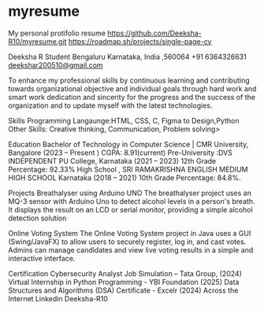 # myresume
My personal protifolio resume
https://github.com/Deeksha-R10/myresume.git
https://roadmap.sh/projects/single-page-cv

Deeksha R
Student
Bengaluru
Karnataka, India ,560064
+91 6364326631
deekshar200510@gmail.com

To enhance my professional skills by continuous learning and contributing towards organizational objective and individual goals through hard work and smart work dedication and sincerity for the progress and the success of the organization and to update myself with the latest technologies.

Skills
Programming Langaunge:HTML, CSS, C, Figma to Design,Python
Other Skills: Creative thinking, Communication, Problem solving>

Education
Bachelor of Technology in Computer Science | CMR University, Bangalore (2023 – Present ) CGPA: 8.91(current)
Pre-University :DVS INDEPENDENT PU College, Karnataka (2021 – 2023) 12th Grade Percentage: 92.33%
High School , SRI RAMAKRISHNA ENGLISH MEDIUM HIGH SCHOOL Karnataka (2018 – 2021) 10th Grade Percentage: 84.8%.

Projects
Breathalyser using Arduino UNO
The breathalyser project uses an MQ-3 sensor with Arduino Uno to detect alcohol levels in a person's breath. It displays the result on an LCD or serial monitor, providing a simple alcohol detection solution

Online Voting System
The Online Voting System project in Java uses a GUI (Swing/JavaFX) to allow users to securely register, log in, and cast votes. Admins can manage candidates and view live voting results in a simple and interactive interface.

Certification
Cybersecurity Analyst Job Simulation – Tata Group, (2024)
Virtual Internship in Python Programming - YBI Foundation (2025)
Data Structures and Algorithms (DSA) Certificate - Excelr (2024)
Across the Internet
Linkedin
Deeksha-R10
